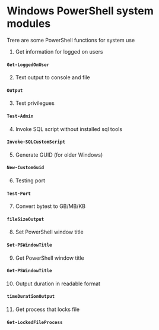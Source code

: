 # Windows PowerShell system modules
Trere are some PowerShell functions for system use
1. Get information for logged on users
#### `Get-LoggedOnUser`
2. Text output to console and file
#### `Output`
3. Test privilegues
#### `Test-Admin`
4. Invoke SQL script without installed sql tools
#### `Invoke-SQLCustomScript`
5. Generate GUID (for older Windows)
#### `New-CustomGuid`
6. Testing port
#### `Test-Port`
7. Convert bytest to GB/MB/KB
#### `fileSizeOutput`
8. Set PowerShell window title
#### `Set-PSWindowTitle`
9. Get PowerShell window title
#### `Get-PSWindowTitle`
10. Output duration in readable format
#### `timeDurationOutput`
11. Get process that locks file
#### `Get-LockedFileProcess`